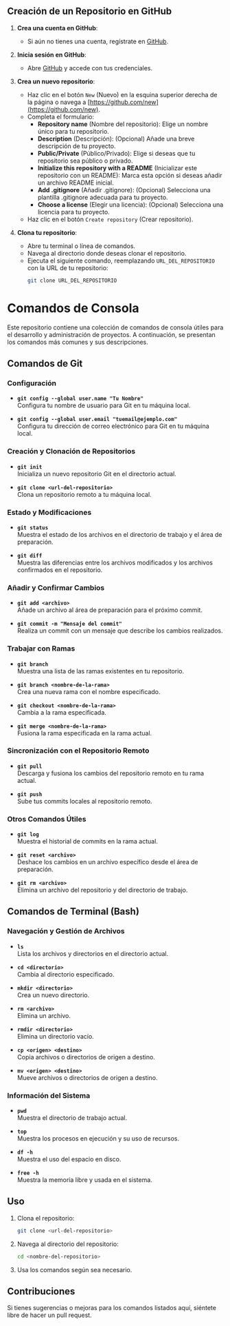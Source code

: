 ## Creación de un Repositorio en GitHub

1. **Crea una cuenta en GitHub**:
   - Si aún no tienes una cuenta, regístrate en [GitHub](https://github.com/).

2. **Inicia sesión en GitHub**:
   - Abre [GitHub](https://github.com/) y accede con tus credenciales.

3. **Crea un nuevo repositorio**:
   - Haz clic en el botón `New` (Nuevo) en la esquina superior derecha de la página o navega a [https://github.com/new](https://github.com/new).
   - Completa el formulario:
     - **Repository name** (Nombre del repositorio): Elige un nombre único para tu repositorio.
     - **Description** (Descripción): (Opcional) Añade una breve descripción de tu proyecto.
     - **Public/Private** (Público/Privado): Elige si deseas que tu repositorio sea público o privado.
     - **Initialize this repository with a README** (Inicializar este repositorio con un README): Marca esta opción si deseas añadir un archivo README inicial.
     - **Add .gitignore** (Añadir .gitignore): (Opcional) Selecciona una plantilla .gitignore adecuada para tu proyecto.
     - **Choose a license** (Elegir una licencia): (Opcional) Selecciona una licencia para tu proyecto.
   - Haz clic en el botón `Create repository` (Crear repositorio).

4. **Clona tu repositorio**:
   - Abre tu terminal o línea de comandos.
   - Navega al directorio donde deseas clonar el repositorio.
   - Ejecuta el siguiente comando, reemplazando `URL_DEL_REPOSITORIO` con la URL de tu repositorio:
     ```sh
     git clone URL_DEL_REPOSITORIO
     ```

# Comandos de Consola

Este repositorio contiene una colección de comandos de consola útiles para el desarrollo y administración de proyectos. A continuación, se presentan los comandos más comunes y sus descripciones.

## Comandos de Git

### Configuración
- **`git config --global user.name "Tu Nombre"`**  
  Configura tu nombre de usuario para Git en tu máquina local.

- **`git config --global user.email "tuemail@ejemplo.com"`**  
  Configura tu dirección de correo electrónico para Git en tu máquina local.

### Creación y Clonación de Repositorios
- **`git init`**  
  Inicializa un nuevo repositorio Git en el directorio actual.

- **`git clone <url-del-repositorio>`**  
  Clona un repositorio remoto a tu máquina local.

### Estado y Modificaciones
- **`git status`**  
  Muestra el estado de los archivos en el directorio de trabajo y el área de preparación.

- **`git diff`**  
  Muestra las diferencias entre los archivos modificados y los archivos confirmados en el repositorio.

### Añadir y Confirmar Cambios
- **`git add <archivo>`**  
  Añade un archivo al área de preparación para el próximo commit.

- **`git commit -m "Mensaje del commit"`**  
  Realiza un commit con un mensaje que describe los cambios realizados.

### Trabajar con Ramas
- **`git branch`**  
  Muestra una lista de las ramas existentes en tu repositorio.

- **`git branch <nombre-de-la-rama>`**  
  Crea una nueva rama con el nombre especificado.

- **`git checkout <nombre-de-la-rama>`**  
  Cambia a la rama especificada.

- **`git merge <nombre-de-la-rama>`**  
  Fusiona la rama especificada en la rama actual.

### Sincronización con el Repositorio Remoto
- **`git pull`**  
  Descarga y fusiona los cambios del repositorio remoto en tu rama actual.

- **`git push`**  
  Sube tus commits locales al repositorio remoto.

### Otros Comandos Útiles
- **`git log`**  
  Muestra el historial de commits en la rama actual.

- **`git reset <archivo>`**  
  Deshace los cambios en un archivo específico desde el área de preparación.

- **`git rm <archivo>`**  
  Elimina un archivo del repositorio y del directorio de trabajo.

## Comandos de Terminal (Bash)

### Navegación y Gestión de Archivos
- **`ls`**  
  Lista los archivos y directorios en el directorio actual.

- **`cd <directorio>`**  
  Cambia al directorio especificado.

- **`mkdir <directorio>`**  
  Crea un nuevo directorio.

- **`rm <archivo>`**  
  Elimina un archivo.

- **`rmdir <directorio>`**  
  Elimina un directorio vacío.

- **`cp <origen> <destino>`**  
  Copia archivos o directorios de origen a destino.

- **`mv <origen> <destino>`**  
  Mueve archivos o directorios de origen a destino.

### Información del Sistema
- **`pwd`**  
  Muestra el directorio de trabajo actual.

- **`top`**  
  Muestra los procesos en ejecución y su uso de recursos.

- **`df -h`**  
  Muestra el uso del espacio en disco.

- **`free -h`**  
  Muestra la memoria libre y usada en el sistema.

## Uso

1. Clona el repositorio:
    ```bash
    git clone <url-del-repositorio>
    ```

2. Navega al directorio del repositorio:
    ```bash
    cd <nombre-del-repositorio>
    ```

3. Usa los comandos según sea necesario.

## Contribuciones

Si tienes sugerencias o mejoras para los comandos listados aquí, siéntete libre de hacer un pull request.
























